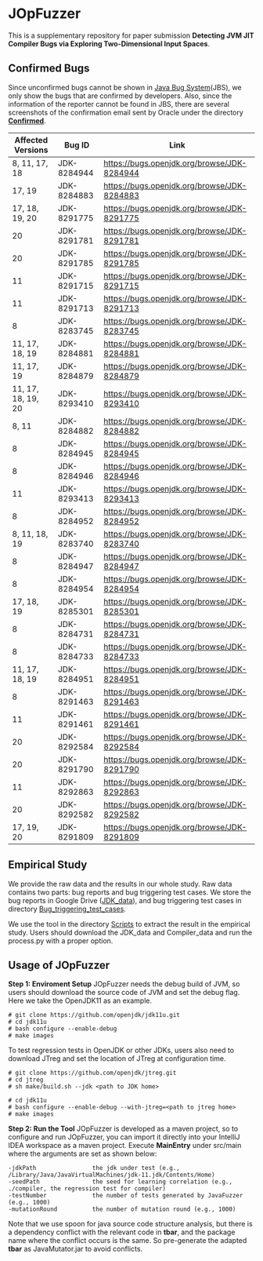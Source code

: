 # JOpFuzzer
This is a supplementary repository for paper submission **Detecting JVM JIT Compiler Bugs via Exploring Two-Dimensional Input Spaces**.
## Confirmed Bugs
Since unconfirmed bugs cannot be shown in [Java Bug System](https://bugs.openjdk.org/secure/Dashboard.jspa)(JBS), we only show the bugs that are confirmed by developers. Also, since the information of the reporter cannot be found in JBS, there are several screenshots of the confirmation email sent by Oracle under the directory [**Confirmed**](https://github.com/JOpFuzzer/JOpFuzzer/tree/main/Confirmed).

Affected Versions| Bug ID | Link
|-------|------|------|
8, 11, 17, 18|JDK-8284944|https://bugs.openjdk.org/browse/JDK-8284944 |
17, 19|JDK-8284883|https://bugs.openjdk.org/browse/JDK-8284883|
17, 18, 19, 20| JDK-8291775 |https://bugs.openjdk.org/browse/JDK-8291775
20 | JDK-8291781 | https://bugs.openjdk.org/browse/JDK-8291781
20 | JDK-8291785 | https://bugs.openjdk.org/browse/JDK-8291785
11 | JDK-8291715 |https://bugs.openjdk.org/browse/JDK-8291715
11 | JDK-8291713 | https://bugs.openjdk.org/browse/JDK-8291713
8 |JDK-8283745| https://bugs.openjdk.org/browse/JDK-8283745 |
11, 17, 18, 19|JDK-8284881|https://bugs.openjdk.org/browse/JDK-8284881|
11, 17, 19|JDK-8284879|https://bugs.openjdk.org/browse/JDK-8284879|
11, 17, 18, 19, 20| JDK-8293410 |https://bugs.openjdk.org/browse/JDK-8293410
8, 11| JDK-8284882|https://bugs.openjdk.org/browse/JDK-8284882|
 8 |JDK-8284945|https://bugs.openjdk.org/browse/JDK-8284945 |
 8 |JDK-8284946|https://bugs.openjdk.org/browse/JDK-8284946|
 11| JDK-8293413 |https://bugs.openjdk.org/browse/JDK-8293413
 8 |JDK-8284952|https://bugs.openjdk.org/browse/JDK-8284952|
 8, 11, 18, 19|JDK-8283740|https://bugs.openjdk.org/browse/JDK-8283740|
 8 |JDK-8284947|https://bugs.openjdk.org/browse/JDK-8284947|
 8 |JDK-8284954|https://bugs.openjdk.org/browse/JDK-8284954|
 17, 18, 19|JDK-8285301|https://bugs.openjdk.org/browse/JDK-8285301|
 8 |JDK-8284731|https://bugs.openjdk.org/browse/JDK-8284731|
 8 |JDK-8284733|https://bugs.openjdk.org/browse/JDK-8284733|
 11, 17, 18, 19|JDK-8284951|https://bugs.openjdk.org/browse/JDK-8284951 |
 8 |JDK-8291463|https://bugs.openjdk.org/browse/JDK-8291463
 11 | JDK-8291461| https://bugs.openjdk.org/browse/JDK-8291461
 20 | JDK-8292584 | https://bugs.openjdk.org/browse/JDK-8292584
 20 | JDK-8291790 |https://bugs.openjdk.org/browse/JDK-8291790
 11 | JDK-8292863 | https://bugs.openjdk.org/browse/JDK-8292863
 20 | JDK-8292582 | https://bugs.openjdk.org/browse/JDK-8292582
 17, 19, 20| JDK-8291809 | https://bugs.openjdk.org/browse/JDK-8291809

## Empirical Study
We provide the raw data and the results in our whole study.
Raw data contains two parts: bug reports and bug triggering test cases. We store the bug reports in Google Drive ([JDK_data](https://drive.google.com/file/d/1wVk8cGMrYR88TRoD1pk32oVUWWWf3A8s/view?usp=sharing)),
and bug triggering test cases in directory [Bug_triggering_test_cases](https://github.com/JOpFuzzer/JOpFuzzer/tree/main/Bug_triggering_test_cases).

We use the tool in the directory [Scripts]() to extract the result in the empirical study. 
Users should download the JDK_data and Compiler_data and run the process.py with a proper option.

## Usage of JOpFuzzer
**Step 1: Enviroment Setup**
JOpFuzzer needs the debug build of JVM, so users should download the source code of JVM and set the debug flag. Here we take the OpenJDK11 as an example.
```
# git clone https://github.com/openjdk/jdk11u.git
# cd jdk11u
# bash configure --enable-debug
# make images
```
To test regression tests in OpenJDK or other JDKs, users also need to download JTreg and set the location of JTreg at configuration time.
```
# git clone https://github.com/openjdk/jtreg.git
# cd jtreg
# sh make/build.sh --jdk <path to JDK home>

# cd jdk11u
# bash configure --enable-debug --with-jtreg=<path to jtreg home>
# make images
```

**Step 2: Run the Tool**
JOpFuzzer is developed as a maven project, so to configure and run JOpFuzzer, you can import it directly into your IntelliJ IDEA workspace as a maven project.
Execute **MainEntry** under src/main where the arguments are set as shown below:
```
-jdkPath                the jdk under test (e.g., /Library/Java/JavaVirtualMachines/jdk-11.jdk/Contents/Home)
-seedPath               the seed for learning correlation (e.g., ./compiler, the regression test for compiler)
-testNumber             the number of tests generated by JavaFuzzer (e.g., 1000)
-mutationRound          the number of mutation round (e.g., 1000)
```
Note that we use spoon for java source code structure analysis, but there is a dependency conflict with the relevant code in **tbar**, and the package name where the conflict occurs is the same. So pre-generate the adapted **tbar** as JavaMutator.jar to avoid conflicts.

